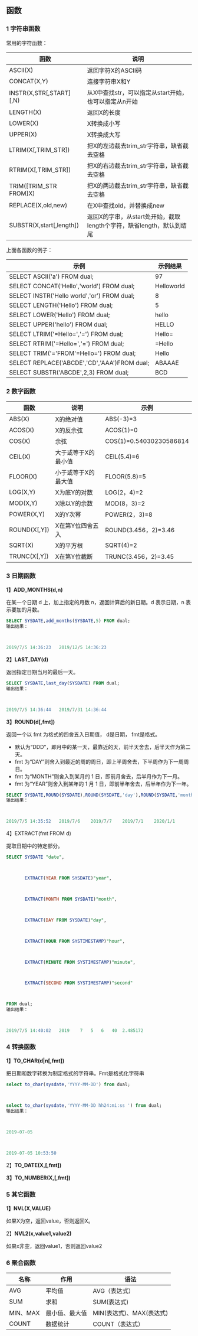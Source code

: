 ## 函数

### 1 字符串函数

常用的字符函数：

| 函数                     | 说明                                                         |
| ------------------------ | ------------------------------------------------------------ |
| ASCII(X)                 | 返回字符X的ASCII码                                           |
| CONCAT(X,Y)              | 连接字符串X和Y                                               |
| INSTR(X,STR[,START][,N)  | 从X中查找str，可以指定从start开始，也可以指定从n开始         |
| LENGTH(X)                | 返回X的长度                                                  |
| LOWER(X)                 | X转换成小写                                                  |
| UPPER(X)                 | X转换成大写                                                  |
| LTRIM(X[,TRIM_STR])      | 把X的左边截去trim_str字符串，缺省截去空格                    |
| RTRIM(X[,TRIM_STR])      | 把X的右边截去trim_str字符串，缺省截去空格                    |
| TRIM([TRIM_STR FROM]X)   | 把X的两边截去trim_str字符串，缺省截去空格                    |
| REPLACE(X,old,new)       | 在X中查找old，并替换成new                                    |
| SUBSTR(X,start[,length]) | 返回X的字串，从start处开始，截取length个字符，缺省length，默认到结尾 |

上面各函数的例子：

| 示例                                         | 示例结果   |
| -------------------------------------------- | ---------- |
| SELECT ASCII('a') FROM dual;                 | 97         |
| SELECT CONCAT('Hello','world') FROM dual;    | Helloworld |
| SELECT INSTR('Hello world','or') FROM dual;  | 8          |
| SELECT LENGTH('Hello') FROM dual;            | 5          |
| SELECT LOWER('Hello') FROM dual;             | hello      |
| SELECT UPPER('hello') FROM dual;             | HELLO      |
| SELECT LTRIM('=Hello=','=') FROM dual;       | Hello=     |
| SELECT RTRIM('=Hello=','=') FROM dual;       | =Hello     |
| SELECT TRIM('='FROM'=Hello=') FROM dual;     | Hello      |
| SELECT REPLACE('ABCDE','CD','AAA')FROM dual; | ABAAAE     |
| SELECT SUBSTR('ABCDE',2,3) FROM dual;        | BCD        |

 

### 2 数字函数

| 函数         | 说明                | 示例                    |
| ------------ | ------------------- | ----------------------- |
| ABS(X)       | X的绝对值           | ABS(-3)=3               |
| ACOS(X)      | X的反余弦           | ACOS(1)=0               |
| COS(X)       | 余弦                | COS(1)=0.54030230586814 |
| CEIL(X)      | 大于或等于X的最小值 | CEIL(5.4)=6             |
| FLOOR(X)     | 小于或等于X的最大值 | FLOOR(5.8)=5            |
| LOG(X,Y)     | X为底Y的对数        | LOG(2，4)=2             |
| MOD(X,Y)     | X除以Y的余数        | MOD(8，3)=2             |
| POWER(X,Y)   | X的Y次幂            | POWER(2，3)=8           |
| ROUND(X[,Y]) | X在第Y位四舍五入    | ROUND(3.456，2)=3.46    |
| SQRT(X)      | X的平方根           | SQRT(4)=2               |
| TRUNC(X[,Y]) | X在第Y位截断        | TRUNC(3.456，2)=3.45    |

 

### 3 日期函数

**1】ADD_MONTHS(d,n)**

在某一个日期 d 上，加上指定的月数 n，返回计算后的新日期。d 表示日期，n 表示要加的月数。

```sql
SELECT SYSDATE,add_months(SYSDATE,5) FROM dual;
输出结果：



2019/7/5 14:36:23	2019/12/5 14:36:23
```

 

**2】LAST_DAY(d)**

返回指定日期当月的最后一天。

```sql
SELECT SYSDATE,last_day(SYSDATE) FROM dual;
输出结果：



2019/7/5 14:36:44	2019/7/31 14:36:44
```

 

**3】ROUND(d[,fmt])**

返回一个以 fmt 为格式的四舍五入日期值， d是日期， fmt是格式。

- 默认为“DDD”，即月中的某一天，最靠近的天，前半天舍去，后半天作为第二天。
- fmt 为“DAY”则舍入到最近的周的周日，即上半周舍去，下半周作为下一周周日。
- fmt 为“MONTH”则舍入到某月的 1 日，即前月舍去，后半月作为下一月。
- fmt 为“YEAR”则舍入到某年的 1 月 1 日，即前半年舍去，后半年作为下一年。

```sql
SELECT SYSDATE,ROUND(SYSDATE),ROUND(SYSDATE,'day'),ROUND(SYSDATE,'month'),ROUND(SYSDATE,'year') FROM dual;
输出结果：



2019/7/5 14:35:52	2019/7/6	2019/7/7	2019/7/1	2020/1/1
```

 

4】EXTRACT(fmt FROM d)

提取日期中的特定部分。

```sql
SELECT SYSDATE "date",



       EXTRACT(YEAR FROM SYSDATE)"year",



       EXTRACT(MONTH FROM SYSDATE)"month",



       EXTRACT(DAY FROM SYSDATE)"day",



       EXTRACT(HOUR FROM SYSTIMESTAMP)"hour",



       EXTRACT(MINUTE FROM SYSTIMESTAMP)"minute",



       EXTRACT(SECOND FROM SYSTIMESTAMP)"second"



FROM dual;
输出结果：



2019/7/5 14:40:02	2019	7	5	6	40	2.485172
```

 

### 4 **转换函数**

**1】TO_CHAR(d|n[,fmt])**

把日期和数字转换为制定格式的字符串。Fmt是格式化字符串

```sql
select to_char(sysdate,'YYYY-MM-DD') from dual;



select to_char(sysdate,'YYYY-MM-DD hh24:mi:ss ') from dual;
输出结果：



2019-07-05



2019-07-05 10:53:50 
```

 

2】**TO_DATE(X,[,fmt])**

 

**3】TO_NUMBER(X,[,fmt])**

 

### 5 **其它函数**

**1】NVL(X,VALUE)**

如果X为空，返回value，否则返回X。

 

2】**NVL2(x,value1,value2)**

如果x非空，返回value1，否则返回value2

 

### 6 **聚合函数**

| 名称     | 作用           | 语法                     |
| -------- | -------------- | ------------------------ |
| AVG      | 平均值         | AVG（表达式）            |
| SUM      | 求和           | SUM(表达式)              |
| MIN、MAX | 最小值、最大值 | MIN(表达式)、MAX(表达式) |
| COUNT    | 数据统计       | COUNT（表达式）          |

 

 